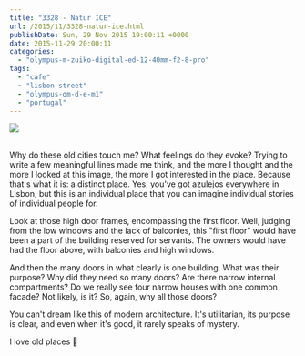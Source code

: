 ```yaml
---
title: "3328 - Natur ICE"
url: /2015/11/3328-natur-ice.html
publishDate: Sun, 29 Nov 2015 19:00:11 +0000
date: 2015-11-29 20:00:11
categories: 
  - "olympus-m-zuiko-digital-ed-12-40mm-f2-8-pro"
tags: 
  - "cafe"
  - "lisbon-street"
  - "olympus-om-d-e-m1"
  - "portugal"
---
```

<div class="container">
<div class="center"><a target="_blank" href="https://d25zfm9zpd7gm5.cloudfront.net/1200x1200/2015/20150903_104452_lr.jpg"><img class="webfeedsFeaturedVisual" src="https://d25zfm9zpd7gm5.cloudfront.net/0600x0600/2015/20150903_104452_lr.jpg" /></a></div>
</div>
<br />

Why do these old cities touch me? What feelings do they evoke? Trying to write a few meaningful lines made me think, and the more I thought and the more I looked at this image, the more I got interested in the place. Because that's what it is: a distinct place. Yes, you've got azulejos everywhere in Lisbon, but this is an individual place that you can imagine individual stories of individual people for.

Look at those high door frames, encompassing the first floor. Well, judging from the low windows and the lack of balconies, this "first floor" would have been a part of the building reserved for servants. The owners would have had the floor above, with balconies and high windows. 

And then the many doors in what clearly is one building. What was their purpose? Why did they need so many doors? Are there narrow internal compartments? Do we really see four narrow houses with one common facade? Not likely, is it? So, again, why all those doors?

You can't dream like this of modern architecture. It's utilitarian, its purpose is clear, and even when it's good, it rarely speaks of mystery.

I love old places 🙂
